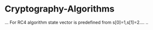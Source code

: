 # Cryptography-Algorithms

...
For RC4 algorithm state vector is predefined from s[0]=1,s[1]=2....
..
